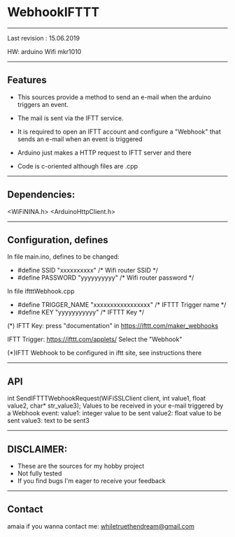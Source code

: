 # WebhookIFTTT
******************************************************************************************************************************
Last revision : 15.06.2019

HW:  arduino Wifi mkr1010
******************************************************************************************************************************
## Features
- This sources provide a method to send an e-mail when the arduino triggers an event. 
- The mail is sent via the IFTT service.
- It is required to open an IFTT account and configure a "Webhook" that sends an e-mail when an event is triggered
- Arduino just makes a HTTP request to IFTT server and there 

- Code is c-oriented although files are .cpp 
******************************************************************************************************************************
## Dependencies:

 <WiFiNINA.h>
 <ArduinoHttpClient.h>

******************************************************************************************************************************
## Configuration, defines
In file main.ino, defines to be changed:

- #define SSID     "xxxxxxxxxx"             /* Wifi router SSID */
- #define	PASSWORD "yyyyyyyyyy"             /* Wifi router password */

In file iftttWebhook.cpp

- #define TRIGGER_NAME "xxxxxxxxxxxxxxxxx"                      /* IFTTT Trigger name */
- #define KEY "yyyyyyyyyyy"                                     /* IFTTT Key */


(*)
IFTT Key:
press "documentation" in 
https://ifttt.com/maker_webhooks 

IFTT Trigger:
https://ifttt.com/applets/ 
Select the "Webhook"

(*)IFTT Webhook to be configured in iftt site, see instructions there
******************************************************************************************************************************
## API

int SendIFTTTWebhookRequest(WiFiSSLClient client, int value1, float value2, char* str_value3);
Values to be received in your e-mail triggered by a Webhook event:
value1: integer value to be sent 
value2: float value to be sent
value3: text to be sent3

******************************************************************************************************************************
## DISCLAIMER: 
- These are the sources for my hobby project
- Not fully tested
- If you find bugs I'm eager to receive your feedback
******************************************************************************************************************************
## Contact
amaia if you wanna contact me: whiletruethendream@gmail.com
